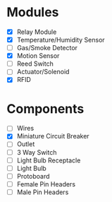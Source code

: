 
# Modules

- [x] Relay Module
- [x] Temperature/Humidity Sensor
- [ ] Gas/Smoke Detector
- [x] Motion Sensor
- [ ] Reed Switch
- [ ] Actuator/Solenoid
- [x] RFID

# Components

- [ ] Wires
- [x] Miniature Circuit Breaker
- [ ] Outlet
- [ ] 3 Way Switch
- [ ] Light Bulb Receptacle
- [ ] Light Bulb
- [ ] Protoboard
- [ ] Female Pin Headers
- [ ] Male Pin Headers
